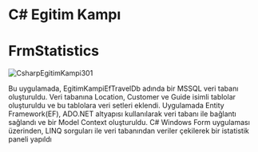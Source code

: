 # C# Egitim Kampı

# FrmStatistics

![CsharpEgitimKampi301](https://github.com/user-attachments/assets/b84d98c4-3df3-4468-aa9d-a01231372809)

Bu uygulamada, EgitimKampiEfTravelDb adında bir MSSQL veri tabanı oluşturuldu. Veri tabanına Location, Customer ve Guide isimli tablolar oluşturuldu ve bu tablolara veri setleri eklendi. Uygulamada Entity Framework(EF), ADO.NET altyapısı kullanılarak veri tabanı ile bağlantı sağlandı ve bir Model Context oluşturuldu. C# Windows Form uygulaması üzerinden, LINQ sorguları ile veri tabanından veriler çekilerek bir istatistik paneli yapıldı
